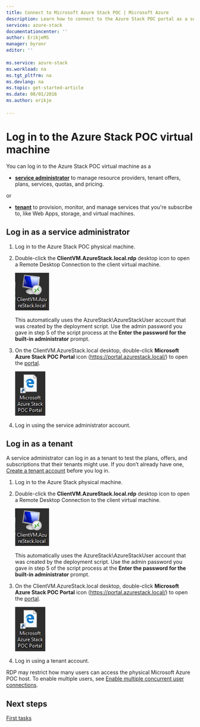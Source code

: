 ```yaml
---
title: Connect to Microsoft Azure Stack POC | Microsoft Azure
description: Learn how to connect to the Azure Stack POC portal as a service administrator or tenant.
services: azure-stack
documentationcenter: ''
author: ErikjeMS
manager: byronr
editor: ''

ms.service: azure-stack
ms.workload: na
ms.tgt_pltfrm: na
ms.devlang: na
ms.topic: get-started-article
ms.date: 08/01/2016
ms.author: erikje

---
```

# Log in to the Azure Stack POC virtual machine
You can log in to the Azure Stack POC virtual machine as a

* [**service administrator**](#log-in-as-a-service-administrator) to manage resource providers, tenant offers, plans, services, quotas, and pricing.

or

* [**tenant**](#log-in-as-a-tenant) to provision, monitor, and manage services that you're subscribe to, like Web Apps, storage, and virtual machines.

## Log in as a service administrator
1. Log in to the Azure Stack POC physical machine.
2. Double-click the **ClientVM.AzureStack.local.rdp** desktop icon to open a Remote Desktop Connection to the client virtual machine.
   
   ![](media/azure-stack-connect-azure-stack/clientvmazurestacklocalicon.png)
   
   This automatically uses the AzureStack\\AzureStackUser account that was created by the deployment script. Use the admin password you gave in step 5 of the script process at the **Enter the password for the built-in administrator** prompt.
3. On the ClientVM.AzureStack.local desktop, double-click **Microsoft Azure Stack POC Portal** icon (https://portal.azurestack.local/) to open the [portal](azure-stack-key-features.md#portal).
   
   ![](media/azure-stack-connect-azure-stack/microsoftazurestackpocprtalicon.png)
4. Log in using the service administrator account.

## Log in as a tenant
A service administrator can log in as a tenant to test the plans, offers, and subscriptions that their tenants might use.
If you don’t already have one, [Create a tenant account](azure-stack-add-new-user-aad.md) before you log in.

1. Log in to the Azure Stack physical machine.
2. Double-click the **ClientVM.AzureStack.local.rdp** desktop icon to open a Remote Desktop Connection to the client virtual machine. 
   
   ![](media/azure-stack-connect-azure-stack/clientvmazurestacklocalicon.png)
   
   This automatically uses the AzureStack\\AzureStackUser account that was created by the deployment script. Use the admin password you gave in step 5 of the script process at the **Enter the password for the built-in administrator** prompt.
3. On the ClientVM.AzureStack.local desktop, double-click **Microsoft Azure Stack POC Portal** icon (https://portal.azurestack.local/) to open the [portal](azure-stack-key-features.md#portal).
   
   ![](media/azure-stack-connect-azure-stack/microsoftazurestackpocprtalicon.png)
4. Log in using a tenant account.

RDP may restrict how many users can access the physical Microsoft Azure POC host. To enable multiple users, see [Enable multiple concurrent user connections](azure-stack-enable-multiple-concurrent-users.md).

## Next steps
[First tasks](azure-stack-first-scenarios.md)

